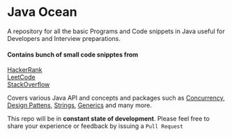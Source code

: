 # Java Ocean
A repository for all the basic Programs and Code snippets in Java useful for Developers and Interview preparations.

#### Contains bunch of small code snipptes from 

[HackerRank](https://www.hackerrank.com/)  
[LeetCode](https://leetcode.com)  
[StackOverflow](https://stackoverflow.com)  

Covers various Java API and concepts and packages such as [Concurrency](http://docs.oracle.com/javase/tutorial/essential/concurrency/index.html), [Design Pattens](http://www.oodesign.com/), [Strings](https://docs.oracle.com/javase/tutorial/java/data/strings.html), [Generics](http://www.angelikalanger.com/GenericsFAQ/JavaGenericsFAQ.html) and many more.

This repo will be in **constant state of development**. Please feel free to share your experience or feedback by issuing a `Pull Request`



